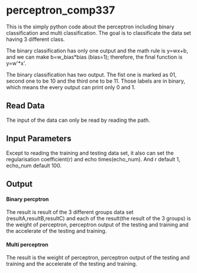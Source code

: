 # perceptron_comp337

This is the simply python code about the perceptron including binary classification and multi classification. The goal is to classificate the data set having 3 different class. 

The binary classification has only one output and the math rule is y=wx+b, and we can make b=w_bias*bias (bias=1); therefore, the final function is y=w'*x'.

The binary classification has two output. The fist one is marked as 01, second one to be 10 and the third one to be 11. Those labels are in binary, which means the every output can print only 0 and 1.

## Read Data
The input of the data can only be read by reading the path.

## Input Parameters
Except to reading the training and testing data set, it also can set the regularisation coefficient(r) and echo times(echo_num). And r default 1, echo_num default 100.

## Output 
#### Binary percptron
The result is result of the 3 different groups data set (resultA,resultB,resultC) and each of the result(the result of the 3 groups) is the weight of perceptron, perceptron output of the testing and training and the accelerate of the testing and training.

#### Multi perceptron
The result is the weight of perceptron, perceptron output of the testing and training and the accelerate of the testing and training.
